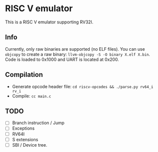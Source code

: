 # RISC V emulator
This is a RISC V emulator supporting RV32I.

## Info
Currently, only raw binaries are supported (no ELF files). You can use `objcopy` to create a raw binary: `llvm-objcopy -S -O binary X.elf X.bin`. Code is loaded to 0x1000 and UART is located at 0x200.

## Compilation
 - Generate opcode header file: `cd riscv-opcodes && ./parse.py rv64_i rv_i`
 - Compile: `cc main.c`

## TODO
 - [ ] Branch instruction / Jump
 - [ ] Exceptions
 - [ ] RV64I
 - [ ] S extensions
 - [ ] SBI / Device tree.
